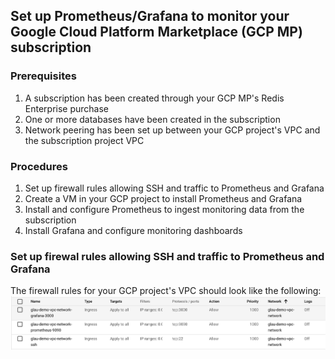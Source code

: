 ## Set up Prometheus/Grafana to monitor your Google Cloud Platform Marketplace (GCP MP) subscription

### Prerequisites
1. A subscription has been created through your GCP MP's Redis Enterprise purchase 
2. One or more databases have been created in the subscription
3. Network peering has been set up between your GCP project's VPC and the subscription project VPC

### Procedures
1. Set up firewall rules allowing SSH and traffic to Prometheus and Grafana
2. Create a VM in your GCP project to install Prometheus and Grafana 
3. Install and configure Prometheus to ingest monitoring data from the subscription
4. Install Grafana and configure monitoring dashboards

### Set up firewal rules allowing SSH and traffic to Prometheus and Grafana
The firewall rules for your GCP project's VPC should look like the following:
![firewall rules](./img/firewall_rules.png)

